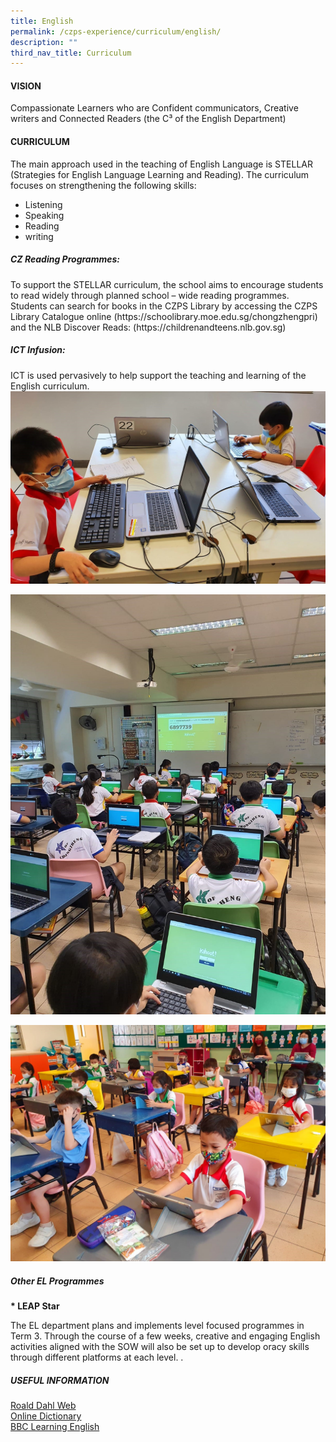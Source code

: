```yaml
---
title: English
permalink: /czps-experience/curriculum/english/
description: ""
third_nav_title: Curriculum
---
```

<h4><strong>VISION</strong></h4>
<p>Compassionate Learners who are Confident communicators, Creative writers and Connected Readers (the C³ of the English Department)</p>
<h4><strong>CURRICULUM</strong></h4>
The main approach used in the teaching of English Language is STELLAR (Strategies for English Language Learning and Reading). The curriculum focuses on strengthening the following skills:

*   Listening
*   Speaking
*   Reading
*   writing

<h5><strong>CZ Reading Programmes:</strong></h5>
<p>To support the STELLAR curriculum, the school aims to encourage students to read widely through planned school – wide reading programmes. Students can search for books in the CZPS Library by accessing the CZPS Library Catalogue online (https://schoolibrary.moe.edu.sg/chongzhengpri) and the NLB Discover Reads: (https://childrenandteens.nlb.gov.sg)</p>

<h5><strong>ICT Infusion:</strong></h5>
ICT is used pervasively to help support the teaching and learning of the English curriculum. 
</ul>
<img src="/images/EL Website 01.jpg"><p>
<img src="/images/EL Website 02.jpg"><p>
<img src="/images/EL Website 03.jpg">
<h5><strong>Other EL Programmes </strong></h5>
<p><strong>*   LEAP Star</strong></p>
The EL department plans and implements level focused programmes in Term 3. Through the course of a few weeks, creative and engaging English activities aligned with the SOW will also be set up to develop oracy skills through different platforms at each level.  .

<h5><strong>USEFUL INFORMATION</strong></h5>
<a rel="noopener" target="_blank" href="https://www.roalddahl.com/">Roald Dahl Web</a><br><a rel="noopener" target="_blank" href="https://www.merriam-webster.com/">Online Dictionary</a><br><a rel="noopener" target="_blank" href="https://www.bbc.co.uk/learningenglish/">BBC Learning English</a><p></p>